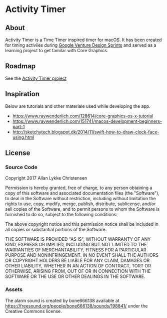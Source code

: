 #  Activity Timer

## About

Activity Timer is a Time Timer inspired timer for macOS. It has been created for timing activiies during [Google Venture Design Sprints](http://www.gv.com/sprint/) and served as a learning project to get familar with Core Graphics.

## Roadmap

See the [Activity Timer project](https://github.com/allanlykkechristensen/macos-activity-timer/projects/1)

## Inspiration

Below are tutorials and other materiale used while developing the app.

* <https://www.raywenderlich.com/128614/core-graphics-os-x-tutorial>
* <https://www.raywenderlich.com/151741/macos-development-beginners-part-1>
* <http://sketchytech.blogspot.dk/2014/11/swift-how-to-draw-clock-face-using.html>

## License

### Source Code

Copyright 2017 Allan Lykke Christensen

Permission is hereby granted, free of charge, to any person obtaining a copy of this software and associated documentation files (the "Software"), to deal in the Software without restriction, including without limitation the rights to use, copy, modify, merge, publish, distribute, sublicense, and/or sell copies of the Software, and to permit persons to whom the Software is furnished to do so, subject to the following conditions:

The above copyright notice and this permission notice shall be included in all copies or substantial portions of the Software.

THE SOFTWARE IS PROVIDED "AS IS", WITHOUT WARRANTY OF ANY KIND, EXPRESS OR IMPLIED, INCLUDING BUT NOT LIMITED TO THE WARRANTIES OF MERCHANTABILITY, FITNESS FOR A PARTICULAR PURPOSE AND NONINFRINGEMENT. IN NO EVENT SHALL THE AUTHORS OR COPYRIGHT HOLDERS BE LIABLE FOR ANY CLAIM, DAMAGES OR OTHER LIABILITY, WHETHER IN AN ACTION OF CONTRACT, TORT OR OTHERWISE, ARISING FROM, OUT OF OR IN CONNECTION WITH THE SOFTWARE OR THE USE OR OTHER DEALINGS IN THE SOFTWARE.

### Assets

The alarm sound is created by bone666138 available at <https://freesound.org/people/bone666138/sounds/198841/> under the Creative Commons  license.
